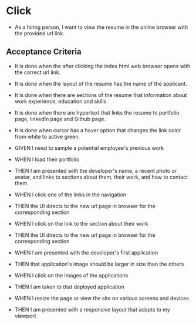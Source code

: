 # Click
* As a hiring person, I want to view the resume in the 
online browser with the provided url link.

## Acceptance Criteria

* It is done when the after clicking the index.html web browser opens with the correct url link.

* It is done when the layout of the resume has the name of the applicant.

* It is done when there are sections of the resume that information about work experience, education and skills.

* It is done when there are hypertext that links the resume to portfolio page, linkedIn page and Github page.

* It is done when cursor has a hover option that changes the link color from white to active green.

* GIVEN I need to sample a potential employee's previous work
* WHEN I load their portfolio
* THEN I am presented with the developer's name, a recent photo or avatar, and links to sections about them, their work, and how to contact them
* WHEN I click one of the links in the navigation
* THEN the UI directs to the new url page in browser for the corresponding section
* WHEN I click on the link to the section about their work
* THEN the UI directs to the new url page in browser for the corresponding section
* WHEN I am presented with the developer's first application
* THEN that application's image should be larger in size than the others
* WHEN I click on the images of the applications
* THEN I am taken to that deployed application
* WHEN I resize the page or view the site on various screens and devices
* THEN I am presented with a responsive layout that adapts to my viewport
